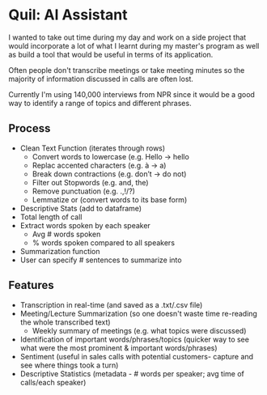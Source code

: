 # Quil: AI Assistant

I wanted to take out time during my day and work on a side project that would incorporate a lot of what I learnt during my master's program as well as build a tool that would be useful in terms of its application.

Often people don't transcribe meetings or take meeting minutes so the majority of information discussed in calls are often lost. 

Currently I'm using 140,000 interviews from NPR since it would be a good way to identify a range of topics and different phrases.

## Process
- Clean Text Function (iterates through rows)
  - Convert words to lowercase (e.g. Hello → hello
  - Replac accented characters (e.g. à → a)
  - Break down contractions (e.g. don’t → do not)
  - Filter out Stopwords (e.g. and, the)
  - Remove punctuation (e.g. .,!/?)
  - Lemmatize or (convert words to its base form)
 - Descriptive Stats (add to dataframe)
  - Total length of call
  - Extract words spoken by each speaker
    - Avg # words spoken
    - % words spoken compared to all speakers
 - Summarization function
  - User can specify # sentences to summarize into


## Features 
- Transcription in real-time (and saved as a .txt/.csv file)
- Meeting/Lecture Summarization (so one doesn't waste time re-reading the whole transcribed text)
  - Weekly summary of meetings (e.g. what topics were discussed)
- Identification of important words/phrases/topics (quicker way to see what were the most prominent & important words/phrases)
- Sentiment (useful in sales calls with potential customers- capture and see where things took a turn)
- Descriptive Statistics (metadata - # words per speaker; avg time of calls/each speaker)
